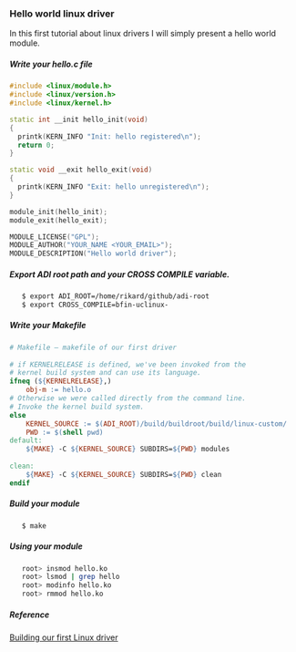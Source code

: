 ### Hello world linux driver

In this first tutorial about linux drivers I will simply present a hello world module.

##### Write your hello.c file

```C++
#include <linux/module.h>
#include <linux/version.h>
#include <linux/kernel.h>

static int __init hello_init(void)
{
  printk(KERN_INFO "Init: hello registered\n");
  return 0;
}

static void __exit hello_exit(void)
{
  printk(KERN_INFO "Exit: hello unregistered\n");
}

module_init(hello_init);
module_exit(hello_exit);

MODULE_LICENSE("GPL");
MODULE_AUTHOR("YOUR_NAME <YOUR_EMAIL>");
MODULE_DESCRIPTION("Hello world driver");
```


##### Export ADI root path and your CROSS COMPILE variable.

```bash
   $ export ADI_ROOT=/home/rikard/github/adi-root
   $ export CROSS_COMPILE=bfin-uclinux-
````

##### Write your Makefile

```Makefile
# Makefile – makefile of our first driver
 
# if KERNELRELEASE is defined, we've been invoked from the
# kernel build system and can use its language.
ifneq (${KERNELRELEASE},)
    obj-m := hello.o
# Otherwise we were called directly from the command line.
# Invoke the kernel build system.
else
    KERNEL_SOURCE := $(ADI_ROOT)/build/buildroot/build/linux-custom/
    PWD := $(shell pwd)
default:
	${MAKE} -C ${KERNEL_SOURCE} SUBDIRS=${PWD} modules
 
clean:
	${MAKE} -C ${KERNEL_SOURCE} SUBDIRS=${PWD} clean
endif
```

##### Build your module

```bash
   $ make
````

##### Using your module

```bash
   root> insmod hello.ko
   root> lsmod | grep hello
   root> modinfo hello.ko
   root> rmmod hello.ko
````

##### Reference
[Building our first Linux driver](http://www.linuxforu.com/2010/12/writing-your-first-linux-driver)
